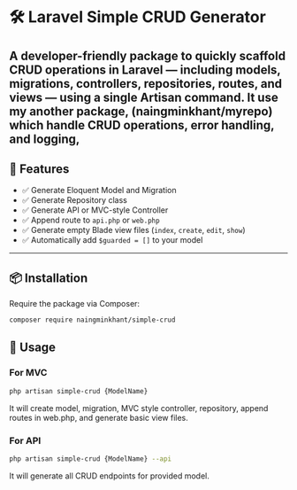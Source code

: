 # 🛠️ Laravel Simple CRUD Generator

A developer-friendly package to quickly scaffold CRUD operations in Laravel — including models, migrations, controllers, repositories, routes, and views — using a single Artisan command.
It use my another package, (naingminkhant/myrepo) which handle CRUD operations, error handling, and logging, 
---

## 🚀 Features

- ✅ Generate Eloquent Model and Migration
- ✅ Generate Repository class
- ✅ Generate API or MVC-style Controller
- ✅ Append route to `api.php` or `web.php`
- ✅ Generate empty Blade view files (`index`, `create`, `edit`, `show`)
- ✅ Automatically add `$guarded = []` to your model

---

## 📦 Installation

Require the package via Composer:

```bash
composer require naingminkhant/simple-crud
```

## 🧪 Usage

### For MVC
```bash
php artisan simple-crud {ModelName}
```
It will create model, migration, MVC style controller, repository, append routes in web.php, and generate basic view files.

### For API
```bash
php artisan simple-crud {ModelName} --api
```
It will generate all CRUD endpoints for provided model.

